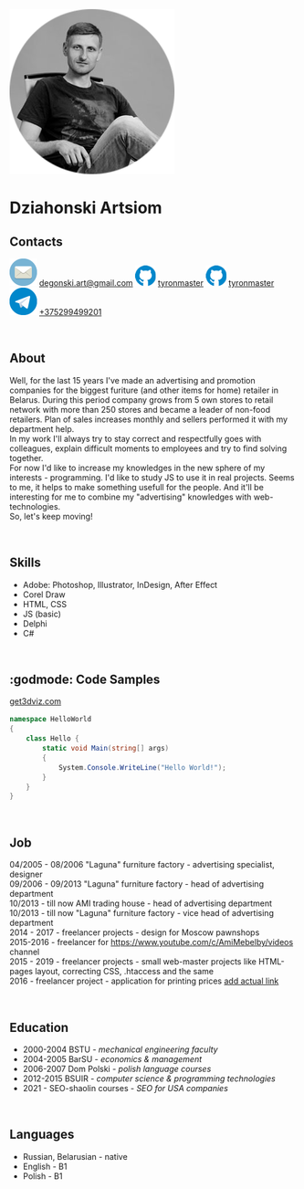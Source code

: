 ![Dziahonski Artsiom](assets/img/photo.png)
# Dziahonski Artsiom


## Contacts

![email](assets/img/mail-48.png) [degonski.art@gmail.com](mailto:degonski.art@gmail.com)
![phone](assets/img/github-48.png) [tyronmaster](https://github.com/tyronmaster)
![github](assets/img/github-48.png) [tyronmaster](https://github.com/tyronmaster)
![phone](assets/img/telegram-48.png) [+375299499201](tel:+375299499201)


&nbsp;

## About
   Well, for the last 15 years I've made an advertising and promotion companies for the biggest furiture (and other items for home) retailer in Belarus. During this period company grows from 5 own stores to retail network with more than 250 stores and became a leader of non-food retailers. Plan of sales increases monthly and sellers performed it with my department help.\
   In my work I'll always try to stay correct and respectfully goes with colleagues, explain difficult moments to employees and try to find solving together.\
   For now I'd like to increase my knowledges in the new sphere of my interests - programming. I'd like to study JS to use it in real projects. Seems to me, it helps to make something usefull for the people. And it'll be interesting for me to combine my "advertising" knowledges with web-technologies. \
   So, let's keep moving!

&nbsp;

## Skills

* Adobe: Photoshop, Illustrator, InDesign, After Effect
* Corel Draw
* HTML, CSS
* JS (basic)
* Delphi
* C#  

&nbsp;

## :godmode: Code Samples

[get3dviz.com](https://get3dviz.com/)

```C#
namespace HelloWorld
{
    class Hello {         
        static void Main(string[] args)
        {
            System.Console.WriteLine("Hello World!");
        }
    }
}
```
&nbsp;

## Job

  04/2005 - 08/2006 "Laguna" furniture factory - advertising specialist, designer\
  09/2006 - 09/2013 "Laguna" furniture factory - head of advertising department\
  10/2013 - till now AMI trading house - head of advertising department\
  10/2013 - till now "Laguna" furniture factory - vice head of advertising department\
  2014 - 2017 - freelancer projects - design for Moscow pawnshops\
  2015-2016 - freelancer for https://www.youtube.com/c/AmiMebelby/videos channel\
  2015 - 2019 - freelancer projects - small web-master projects like HTML-pages layout, correcting CSS, .htaccess and the same\
  2016 - freelancer project - application for printing prices [add actual link](https://github.com/tyronmaster/rsschool-cv/edit/gh-pages/cv.md)

&nbsp;


## Education

* 2000-2004 BSTU - _mechanical engineering faculty_
* 2004-2005 BarSU - _economics & management_
* 2006-2007 Dom Polski - _polish language courses_
* 2012-2015 BSUIR - _computer science & programming technologies_
* 2021 - SEO-shaolin courses - _SEO for USA companies_

&nbsp;

## Languages
* Russian, Belarusian - native
* English - B1
* Polish - B1